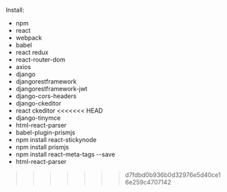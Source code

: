 Install:
- npm
- react
- webpack
- babel
- react redux
- react-router-dom
- axios
- django
- djangorestframework
- djangorestframework-jwt
- django-cors-headers
- django-ckeditor
- react ckeditor
<<<<<<< HEAD
- django-tinymce
- html-react-parser
- babel-plugin-prismjs
- npm install react-stickynode
- npm install prismjs
- npm install react-meta-tags --save
- html-react-parser
>>>>>>> d7fdbd0b936b0d32976e5d40ce16e259c4707142
